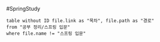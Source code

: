 #SpringStudy

```dataview
table without ID file.link as "목차", file.path as "경로"
from "공부 정리/스프링 입문"
where file.name != "스프링 입문"
```